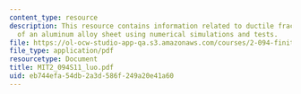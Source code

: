 ```yaml
---
content_type: resource
description: This resource contains information related to ductile fracture characterization
  of an aluminum alloy sheet using numerical simulations and tests.
file: https://ol-ocw-studio-app-qa.s3.amazonaws.com/courses/2-094-finite-element-analysis-of-solids-and-fluids-ii-spring-2011/eb744efa54db2a3d586f249a20e41a60_MIT2_094S11_luo.pdf
file_type: application/pdf
resourcetype: Document
title: MIT2_094S11_luo.pdf
uid: eb744efa-54db-2a3d-586f-249a20e41a60
---
```

